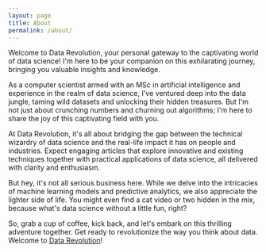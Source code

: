 ```yaml
---
layout: page
title: About
permalink: /about/
---
```


Welcome to Data Revolution, your personal gateway to the captivating world of data science! I'm here to be your companion on this exhilarating journey, bringing you valuable insights and knowledge.

As a computer scientist armed with an MSc in artificial intelligence and experience in the realm of data science, I've ventured deep into the data jungle, taming wild datasets and unlocking their hidden treasures. But I'm not just about crunching numbers and churning out algorithms; I'm here to share the joy of this captivating field with you.

At Data Revolution, it's all about bridging the gap between the technical wizardry of data science and the real-life impact it has on people and industries. Expect engaging articles that explore innovative and existing techniques together with practical applications of data science, all delivered with clarity and enthusiasm.

But hey, it's not all serious business here. While we delve into the intricacies of machine learning models and predictive analytics, we also appreciate the lighter side of life. You might even find a cat video or two hidden in the mix, because what's data science without a little fun, right?

So, grab a cup of coffee, kick back, and let's embark on this thrilling adventure together. Get ready to revolutionize the way you think about data. Welcome to [Data Revolution](https://joseantonio-nn.github.io/data-revolution/)!
